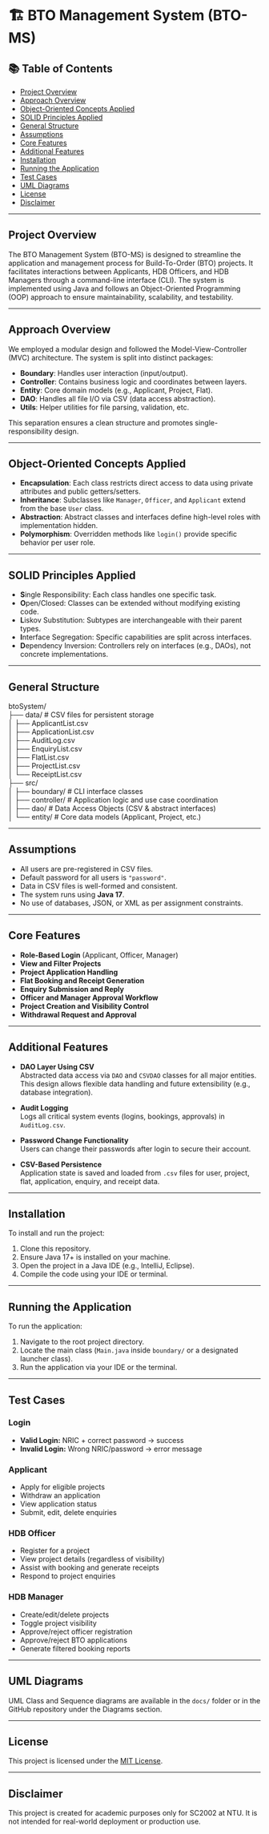 # 🏗️ BTO Management System (BTO-MS)

## 📚 Table of Contents
- [Project Overview](#project-overview)
- [Approach Overview](#approach-overview)
- [Object-Oriented Concepts Applied](#object-oriented-concepts-applied)
- [SOLID Principles Applied](#solid-principles-applied)
- [General Structure](#general-structure)
- [Assumptions](#assumptions)
- [Core Features](#core-features)
- [Additional Features](#additional-features)
- [Installation](#installation)
- [Running the Application](#running-the-application)
- [Test Cases](#test-cases)
- [UML Diagrams](#uml-diagrams)
- [License](#license)
- [Disclaimer](#disclaimer)

---

## Project Overview
The BTO Management System (BTO-MS) is designed to streamline the application and management process for Build-To-Order (BTO) projects. It facilitates interactions between Applicants, HDB Officers, and HDB Managers through a command-line interface (CLI). The system is implemented using Java and follows an Object-Oriented Programming (OOP) approach to ensure maintainability, scalability, and testability.

---

##  Approach Overview
We employed a modular design and followed the Model-View-Controller (MVC) architecture. The system is split into distinct packages:

- **Boundary**: Handles user interaction (input/output).
- **Controller**: Contains business logic and coordinates between layers.
- **Entity**: Core domain models (e.g., Applicant, Project, Flat).
- **DAO**: Handles all file I/O via CSV (data access abstraction).
- **Utils**: Helper utilities for file parsing, validation, etc.

This separation ensures a clean structure and promotes single-responsibility design.

---

##  Object-Oriented Concepts Applied
- **Encapsulation**: Each class restricts direct access to data using private attributes and public getters/setters.
- **Inheritance**: Subclasses like `Manager`, `Officer`, and `Applicant` extend from the base `User` class.
- **Abstraction**: Abstract classes and interfaces define high-level roles with implementation hidden.
- **Polymorphism**: Overridden methods like `login()` provide specific behavior per user role.

---

##  SOLID Principles Applied
- **S**ingle Responsibility: Each class handles one specific task.
- **O**pen/Closed: Classes can be extended without modifying existing code.
- **L**iskov Substitution: Subtypes are interchangeable with their parent types.
- **I**nterface Segregation: Specific capabilities are split across interfaces.
- **D**ependency Inversion: Controllers rely on interfaces (e.g., DAOs), not concrete implementations.

---

##  General Structure
btoSystem/  
├── data/                  # CSV files for persistent storage  
│   ├── ApplicantList.csv  
│   ├── ApplicationList.csv  
│   ├── AuditLog.csv  
│   ├── EnquiryList.csv  
│   ├── FlatList.csv  
│   ├── ProjectList.csv  
│   └── ReceiptList.csv  
├── src/  
│   ├── boundary/          # CLI interface classes  
│   ├── controller/        # Application logic and use case coordination  
│   ├── dao/               # Data Access Objects (CSV & abstract interfaces)  
│   └── entity/            # Core data models (Applicant, Project, etc.)

---

##  Assumptions
- All users are pre-registered in CSV files.
- Default password for all users is `"password"`.
- Data in CSV files is well-formed and consistent.
- The system runs using **Java 17**.
- No use of databases, JSON, or XML as per assignment constraints.

---

##  Core Features
- **Role-Based Login** (Applicant, Officer, Manager)
- **View and Filter Projects**
- **Project Application Handling**
- **Flat Booking and Receipt Generation**
- **Enquiry Submission and Reply**
- **Officer and Manager Approval Workflow**
- **Project Creation and Visibility Control**
- **Withdrawal Request and Approval**

---

##  Additional Features
- **DAO Layer Using CSV**  
  Abstracted data access via `DAO` and `CSVDAO` classes for all major entities. This design allows flexible data handling and future extensibility (e.g., database integration).

- **Audit Logging**  
  Logs all critical system events (logins, bookings, approvals) in `AuditLog.csv`.

- **Password Change Functionality**  
  Users can change their passwords after login to secure their account.

- **CSV-Based Persistence**  
  Application state is saved and loaded from `.csv` files for user, project, flat, application, enquiry, and receipt data.

---

##  Installation
To install and run the project:

1. Clone this repository.
2. Ensure Java 17+ is installed on your machine.
3. Open the project in a Java IDE (e.g., IntelliJ, Eclipse).
4. Compile the code using your IDE or terminal.

---

##  Running the Application
To run the application:

1. Navigate to the root project directory.
2. Locate the main class (`Main.java` inside `boundary/` or a designated launcher class).
3. Run the application via your IDE or the terminal.

---

##  Test Cases

###  Login
- **Valid Login:** NRIC + correct password → success  
- **Invalid Login:** Wrong NRIC/password → error message

###  Applicant
- Apply for eligible projects  
- Withdraw an application  
- View application status  
- Submit, edit, delete enquiries  

###  HDB Officer
- Register for a project  
- View project details (regardless of visibility)  
- Assist with booking and generate receipts  
- Respond to project enquiries  

###  HDB Manager
- Create/edit/delete projects  
- Toggle project visibility  
- Approve/reject officer registration  
- Approve/reject BTO applications  
- Generate filtered booking reports  

---

##  UML Diagrams
UML Class and Sequence diagrams are available in the `docs/` folder or in the GitHub repository under the Diagrams section.

---

##  License
This project is licensed under the [MIT License](LICENSE).

---

##  Disclaimer
This project is created for academic purposes only for SC2002 at NTU. It is not intended for real-world deployment or production use.
